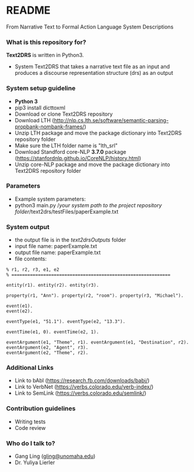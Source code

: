 # README #

From Narrative Text to Formal Action Language System Descriptions

### What is this repository for? ###

**Text2DRS** is written in Python3.

* System Text2DRS that takes a narrative text file as an input and produces a discourse representation structure (drs) as an output

### System setup guideline ###

* **Python 3**
* pip3 install dicttoxml
* Download or clone Text2DRS repository
* Download LTH (http://nlp.cs.lth.se/software/semantic-parsing-propbank-nombank-frames/)
* Unzip LTH package and move the package dictionary into Text2DRS repository folder
* Make sure the LTH folder name is "lth_srl"
* Download Standford core-NLP **3.7.0** package (https://stanfordnlp.github.io/CoreNLP/history.html)
* Unzip core-NLP package and move the package dictionary into Text2DRS repository folder

### Parameters ###

* Example system parameters:
* python3 main.py /*your system path to the project repository folder*/text2drs/testFiles/paperExample.txt


### System output ###

* the output file is in the *text2drsOutputs* folder
* input file name: paperExample.txt
* output file name: paperExample.txt
* file contents:
```
% r1, r2, r3, e1, e2
% ============================================================

entity(r1). entity(r2). entity(r3).

property(r1, "Ann"). property(r2, "room"). property(r3, "Michael").

event(e1).
event(e2).

eventType(e1, "51.1"). eventType(e2, "13.3").

eventTime(e1, 0). eventTime(e2, 1).

eventArgument(e1, "Theme", r1). eventArgument(e1, "Destination", r2). eventArgument(e2, "Agent", r3).
eventArgument(e2, "Theme", r2).
```

### Additional Links ###

* Link to bAbl (https://research.fb.com/downloads/babi/)
* Link to VerbNet (https://verbs.colorado.edu/verb-index/)
* Link to SemLink (https://verbs.colorado.edu/semlink/)

### Contribution guidelines ###

* Writing tests
* Code review

### Who do I talk to? ###

* Gang Ling (gling@unomaha.edu)
* Dr. Yuliya Lierler